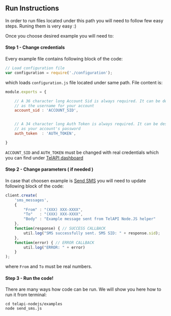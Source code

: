 ## Run Instructions

In order to run files located under this path you will need to follow few easy steps. Runing them is very easy :) 

Once you choose desired example you will need to:


#### Step 1 - Change credentials

Every example file contains following block of the code:

```javascript
// Load configuration file
var configuration = require('./configuration');
```

which loads `configuration.js` file located under same path. File content is:

```javascript
module.exports = {

    // A 36 character long Account Sid is always required. It can be described
    // as the username for your account
    account_sid : 'ACCOUNT_SID',


    // A 34 character long Auth Token is always required. It can be described
    // as your account's password
    auth_token  : 'AUTH_TOKEN',

}
```

`ACCOUNT_SID` and `AUTH_TOKEN` must be changed with real credentials which you can find under [TelAPI dashboard](https://www.telapi.com/dashboard)


#### Step 2 - Change parameters ( if needed )

In case that choosen example is [Send SMS](https://github.com/TelAPI/telapi-nodejs/blob/master/examples/send_sms.js) you will need to update following block of the code:

```javascript
client.create(
    'sms_messages', 
    { 
        "From" : "(XXX) XXX-XXXX", 
        "To"   : "(XXX) XXX-XXXX", 
        "Body" : "Example message sent from TelAPI Node.JS helper"
    },
    function(response) { // SUCCESS CALLBACK
        util.log("SMS successfully sent. SMS SID: " + response.sid);
    },
    function(error) { // ERROR CALLBACK
        util.log("ERROR: " + error)
    }
);
```

where `From` and `To` must be real numbers.
    
    
#### Step 3 - Run the code!

There are many ways how code can be run. We will show you here how to run it from terminal:

```shell
cd telapi-nodejs/examples
node send_sms.js
```